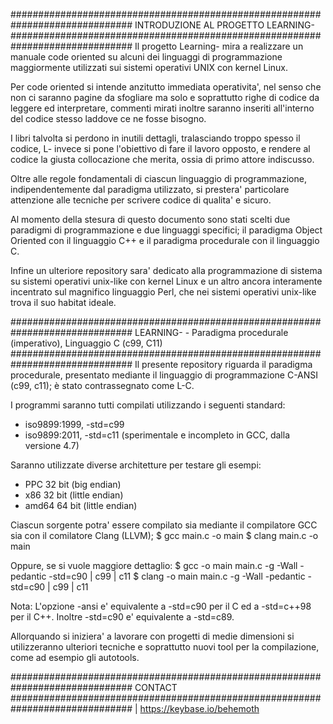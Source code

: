 ##############################################################################
 INTRODUZIONE AL PROGETTO LEARNING-<Programming Language>
##############################################################################
Il progetto Learning-<Programming Language> mira a realizzare un manuale 
code oriented su alcuni dei linguaggi di programmazione maggiormente 
utilizzati sui sistemi operativi UNIX con kernel Linux.

Per code oriented si intende anzitutto immediata operativita', nel senso che
non ci saranno pagine da sfogliare ma solo e soprattutto righe di codice da
leggere ed interpretare, commenti mirati inoltre saranno inseriti all'interno
del codice stesso laddove ce ne fosse bisogno.

I libri talvolta si perdono in inutili dettagli, tralasciando troppo spesso
il codice, L-<PL> invece si pone l'obiettivo di fare il lavoro opposto, e
rendere al codice la giusta collocazione che merita, ossia di primo attore
indiscusso.

Oltre alle regole fondamentali di ciascun linguaggio di programmazione, 
indipendentemente dal paradigma utilizzato, si prestera' particolare 
attenzione alle tecniche per scrivere codice di qualita' e sicuro.

Al momento della stesura di questo documento sono stati scelti due paradigmi
di programmazione e due linguaggi specifici; il paradigma Object Oriented 
con il linguaggio C++ e il paradigma procedurale con il linguaggio C.

Infine un ulteriore repository sara' dedicato alla programmazione di sistema
su sistemi operativi unix-like con kernel Linux e un altro ancora interamente 
incentrato sul magnifico linguaggio Perl, che nei sistemi operativi unix-like 
trova il suo habitat ideale.

##############################################################################
 LEARNING-<C> - Paradigma procedurale (imperativo), Linguaggio C (c99, C11)
##############################################################################
Il presente repository riguarda il paradigma procedurale, presentato mediante
il linguaggio di programmazione C-ANSI (c99, c11);  è stato contrassegnato
come L-C.

I programmi saranno tutti compilati utilizzando i seguenti standard:
- iso9899:1999, -std=c99 
- iso9899:2011, -std=c11 (sperimentale e incompleto in GCC, dalla versione 4.7)

Saranno utilizzate diverse architetture per testare gli esempi: 
- PPC 32 bit (big endian)
- x86 32 bit (little endian)
- amd64 64 bit (little endian)

Ciascun sorgente potra' essere compilato sia mediante il compilatore GCC sia
con il comilatore Clang (LLVM);
$ gcc   main.c -o main
$ clang main.c -o main

Oppure, se si vuole maggiore dettaglio:
$ gcc   -o main main.c -g -Wall -pedantic -std=c90 | c99 | c11
$ clang -o main main.c -g -Wall -pedantic -std=c90 | c99 | c11

Nota: L'opzione -ansi e' equivalente a -std=c90 per il C ed a -std=c++98 per il
      C++. Inoltre -std=c90 e' equivalente a -std=c89.

Allorquando si iniziera' a lavorare con progetti di medie dimensioni si
utilizzeranno ulteriori tecniche e soprattutto nuovi tool per la compilazione, 
come ad esempio gli autotools.

##############################################################################
 CONTACT
##############################################################################
<behemoth _at_ autistici _dot_ org > | https://keybase.io/behemoth
